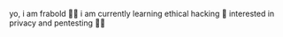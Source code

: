 yo, i am frabold 👨‍💻
i am currently learning ethical hacking 💯
interested in privacy and pentesting 🐱‍💻

